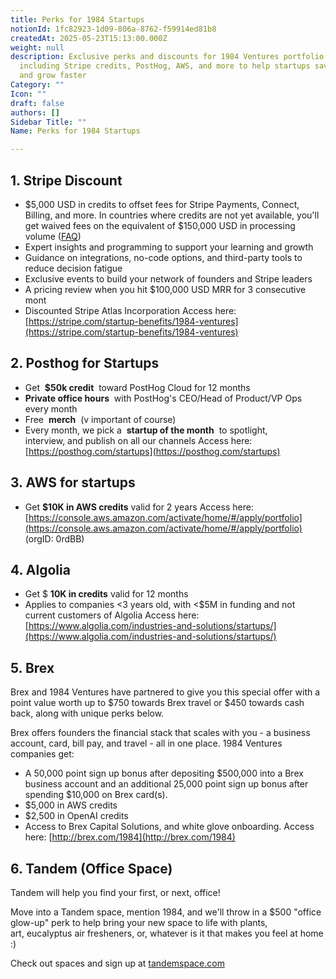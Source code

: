 ```yaml
---
title: Perks for 1984 Startups
notionId: 1fc82923-1d09-806a-8762-f59914ed81b8
createdAt: 2025-05-23T15:13:00.000Z
weight: null
description: Exclusive perks and discounts for 1984 Ventures portfolio companies
  including Stripe credits, PostHog, AWS, and more to help startups save costs
  and grow faster
Category: ""
Icon: ""
draft: false
authors: []
Sidebar Title: ""
Name: Perks for 1984 Startups

---
```




## 1. Stripe Discount 


- $5,000 USD in credits to offset fees for Stripe Payments, Connect, Billing, and more. In countries where credits are not yet available, you'll get waived fees on the equivalent of $150,000 USD in processing volume ([FAQ](https://support.stripe.com/questions/stripe-startups-program-faqs))
- Expert insights and programming to support your learning and growth
- Guidance on integrations, no-code options, and third-party tools to reduce decision fatigue
- Exclusive events to build your network of founders and Stripe leaders
- A pricing review when you hit $100,000 USD MRR for 3 consecutive mont
- Discounted Stripe Atlas Incorporation
Access here: [https://stripe.com/startup-benefits/1984-ventures](https://stripe.com/startup-benefits/1984-ventures)

## 2. Posthog for Startups


- Get  **$50k credit**  toward PostHog Cloud for 12 months
-  **Private office hours**  with PostHog's CEO/Head of Product/VP Ops every month
- Free  **merch**  (v important of course)
- Every month, we pick a  **startup of the month**  to spotlight, interview, and publish on all our channels
Access here: [https://posthog.com/startups](https://posthog.com/startups)

## 3.  **AWS for startups** 


- Get  **$10K in AWS credits**  valid for 2 years
Access here: [https://console.aws.amazon.com/activate/home/#/apply/portfolio](https://console.aws.amazon.com/activate/home/#/apply/portfolio) (orgID: 0rdBB)

## 4. Algolia


- Get $ **10K in credits**  valid for 12 months
- Applies to companies <3 years old, with <$5M in funding and not current customers of Algolia
Access here: [https://www.algolia.com/industries-and-solutions/startups/](https://www.algolia.com/industries-and-solutions/startups/) 

## 5. Brex


Brex and 1984 Ventures have partnered to give you this special offer with a point value worth up to $750 towards Brex travel or $450 towards cash back, along with unique perks below.

Brex offers founders the financial stack that scales with you - a business account, card, bill pay, and travel - all in one place. 1984 Ventures companies get: 

- A 50,000 point sign up bonus after depositing $500,000 into a Brex business account and an additional 25,000 point sign up bonus after spending $10,000 on Brex card(s). 
- $5,000 in AWS credits
- $2,500 in OpenAI credits
- Access to Brex Capital Solutions, and white glove onboarding.
Access here: [http://brex.com/1984](http://brex.com/1984)

## 6. Tandem (Office Space)


Tandem will help you find your first, or next, office!

Move into a Tandem space, mention 1984, and we'll throw in a $500 "office glow-up" perk to help bring your new space to life with plants, art, eucalyptus air fresheners, or, whatever is it that makes you feel at home :)

Check out spaces and sign up at [tandemspace.com](http://tandemspace.com/)
